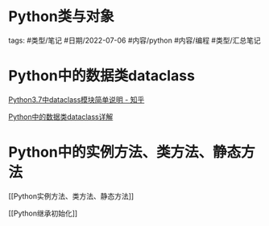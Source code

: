 # Python类与对象


tags: #类型/笔记 #日期/2022-07-06 #内容/python #内容/编程 #类型/汇总笔记 



# Python中的数据类dataclass

[Python3.7中dataclass模块简单说明 - 知乎](https://zhuanlan.zhihu.com/p/419778289)

[Python中的数据类dataclass详解](https://blog.csdn.net/be5yond/article/details/119545119)


# Python中的实例方法、类方法、静态方法

[[Python实例方法、类方法、静态方法]]

[[Python继承初始化]]


